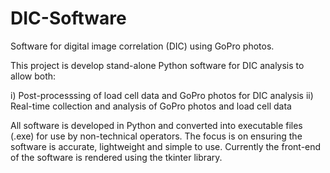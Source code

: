 # DIC-Software
Software for digital image correlation (DIC) using GoPro photos.

This project is develop stand-alone Python software for DIC analysis to allow both:

i) Post-processsing of load cell data and GoPro photos for DIC analysis
ii) Real-time collection and analysis of GoPro photos and load cell data

All software is developed in Python and converted into executable files (.exe) for use by non-technical operators. The focus is on ensuring the software is accurate, lightweight and simple to use. Currently the front-end of the software is rendered using the tkinter library. 
